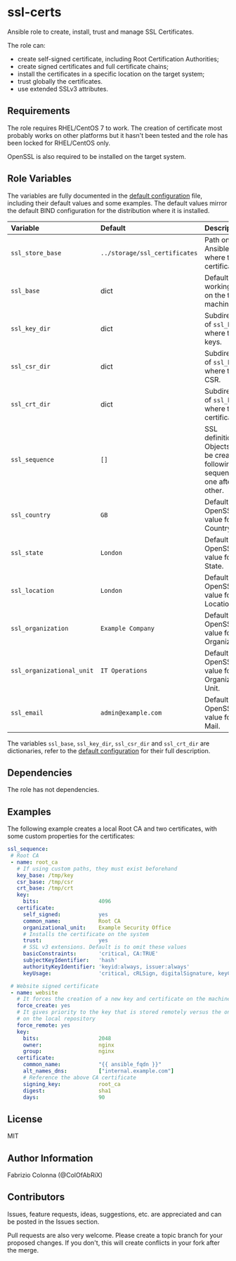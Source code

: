 # ssl-certs

Ansible role to create, install, trust and manage SSL Certificates.

The role can:

 - create self-signed certificate, including Root Certification Authorities;
 - create signed certificates and full certificate chains;
 - install the certificates in a specific location on the target system;
 - trust globally the certificates.
 - use extended SSLv3 attributes.

## Requirements

The role requires RHEL/CentOS 7 to work. The creation of certificate most probably works on other platforms but it hasn't been tested and the role has been locked for RHEL/CentOS only.

OpenSSL is also required to be installed on the target system.

## Role Variables

The variables are fully documented in the [default configuration](defaults/main.yml) file, including their default values and some examples.
The default values mirror the default BIND configuration for the distribution where it is installed.

| Variable           | Default                       | Description                                             |
| :---               | :---                          | :---                                                    |
| `ssl_store_base`   | `../storage/ssl_certificates` | Path on the Ansible server where to store certificate.  |
| `ssl_base`         | dict                          | Default working path on the target machine.             |
| `ssl_key_dir`      | dict                          | Subdirectory of `ssl_base` where to store keys.         |
| `ssl_csr_dir`      | dict                          | Subdirectory of `ssl_base` where to store CSR.          |
| `ssl_crt_dir`      | dict                          | Subdirectory of `ssl_base` where to store certificates. |
| `ssl_sequence`     | `[]`                          | SSL definitions. Objects will be created following this sequence, one after the other.|
| `ssl_country`      | `GB`                          | Default OpenSSL value for Country.                      |
| `ssl_state`        | `London`                      | Default OpenSSL value for State.                        |
| `ssl_location`     | `London`                      | Default OpenSSL value for Location.                     |
| `ssl_organization` | `Example Company`             | Default OpenSSL value for Organization.                 |
| `ssl_organizational_unit` | `IT Operations`        | Default OpenSSL value for Organizational Unit.          |
| `ssl_email`        | `admin@example.com`           | Default OpenSSL value for E-Mail.                       |

The variables `ssl_base`, `ssl_key_dir`, `ssl_csr_dir` and `ssl_crt_dir` are dictionaries, refer to the [default configuration](defaults/main.yml) for their full description.

## Dependencies

The role has not dependencies.

## Examples

The following example creates a local Root CA and two certificates, with some custom properties for the certificates:

```Yaml
ssl_sequence:
 # Root CA
 - name: root_ca
   # If using custom paths, they must exist beforehand
   key_base: /tmp/key
   csr_base: /tmp/csr
   crt_base: /tmp/crt
   key:
     bits:                   4096
   certificate:
     self_signed:            yes
     common_name:            Root CA
     organizational_unit:    Example Security Office
     # Installs the certificate on the system
     trust:                  yes
     # SSL v3 extensions. Default is to omit these values
     basicConstraints:       'critical, CA:TRUE'
     subjectKeyIdentifier:   'hash'
     authorityKeyIdentifier: 'keyid:always, issuer:always'
     keyUsage:               'critical, cRLSign, digitalSignature, keyCertSign'

 # Website signed certificate
 - name: website
   # It forces the creation of a new key and certificate on the machine
   force_create: yes
   # It gives priority to the key that is stored remotely versus the one stored
   # on the local repository
   force_remote: yes
   key:
     bits:                   2048
     owner:                  nginx
     group:                  nginx
   certificate:
     common_name:            "{{ ansible_fqdn }}"
     alt_names_dns:          ["internal.example.com"]
     # Reference the above CA certificate
     signing_key:            root_ca
     digest:                 sha1
     days:                   90
```

## License

MIT

## Author Information

Fabrizio Colonna (@ColOfAbRiX)

## Contributors

Issues, feature requests, ideas, suggestions, etc. are appreciated and can be posted in the Issues section.

Pull requests are also very welcome. Please create a topic branch for your proposed changes. If you don't, this will create conflicts in your fork after the merge.

